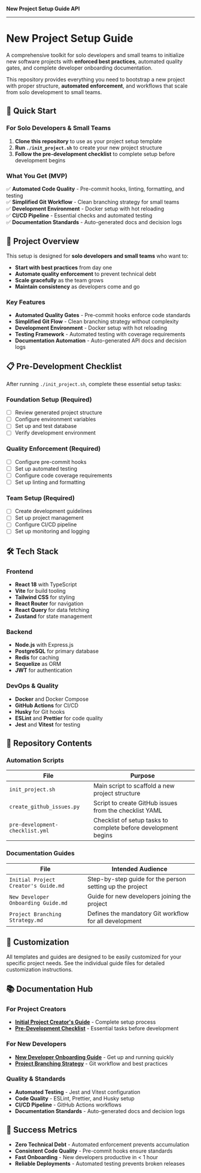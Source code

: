 **New Project Setup Guide API**

---

# **New Project Setup Guide**

A comprehensive toolkit for solo developers and small teams to initialize new software projects with **enforced best practices**, automated quality gates, and complete developer onboarding documentation.

This repository provides everything you need to bootstrap a new project with proper structure, **automated enforcement**, and workflows that scale from solo development to small teams.

## **🚀 Quick Start**

### **For Solo Developers & Small Teams**

1. **Clone this repository** to use as your project setup template
2. **Run `./init_project.sh`** to create your new project structure
3. **Follow the pre-development checklist** to complete setup before development begins

### **What You Get (MVP)**

✅ **Automated Code Quality** - Pre-commit hooks, linting, formatting, and testing  
✅ **Simplified Git Workflow** - Clean branching strategy for small teams  
✅ **Development Environment** - Docker setup with hot reloading  
✅ **CI/CD Pipeline** - Essential checks and automated testing  
✅ **Documentation Standards** - Auto-generated docs and decision logs

## **🎯 Project Overview**

This setup is designed for **solo developers and small teams** who want to:

- **Start with best practices** from day one
- **Automate quality enforcement** to prevent technical debt
- **Scale gracefully** as the team grows
- **Maintain consistency** as developers come and go

### **Key Features**

- **Automated Quality Gates** - Pre-commit hooks enforce code standards
- **Simplified Git Flow** - Clean branching strategy without complexity
- **Development Environment** - Docker setup with hot reloading
- **Testing Framework** - Automated testing with coverage requirements
- **Documentation Automation** - Auto-generated API docs and decision logs

## **📋 Pre-Development Checklist**

After running `./init_project.sh`, complete these essential setup tasks:

### **Foundation Setup** (Required)

- [ ] Review generated project structure
- [ ] Configure environment variables
- [ ] Set up and test database
- [ ] Verify development environment

### **Quality Enforcement** (Required)

- [ ] Configure pre-commit hooks
- [ ] Set up automated testing
- [ ] Configure code coverage requirements
- [ ] Set up linting and formatting

### **Team Setup** (Required)

- [ ] Create development guidelines
- [ ] Set up project management
- [ ] Configure CI/CD pipeline
- [ ] Set up monitoring and logging

## **🛠️ Tech Stack**

### **Frontend**

- **React 18** with TypeScript
- **Vite** for build tooling
- **Tailwind CSS** for styling
- **React Router** for navigation
- **React Query** for data fetching
- **Zustand** for state management

### **Backend**

- **Node.js** with Express.js
- **PostgreSQL** for primary database
- **Redis** for caching
- **Sequelize** as ORM
- **JWT** for authentication

### **DevOps & Quality**

- **Docker** and Docker Compose
- **GitHub Actions** for CI/CD
- **Husky** for Git hooks
- **ESLint** and **Prettier** for code quality
- **Jest** and **Vitest** for testing

## **📁 Repository Contents**

### **Automation Scripts**

| File                            | Purpose                                                        |
| ------------------------------- | -------------------------------------------------------------- |
| `init_project.sh`               | Main script to scaffold a new project structure                |
| `create_github_issues.py`       | Script to create GitHub issues from the checklist YAML         |
| `pre-development-checklist.yml` | Checklist of setup tasks to complete before development begins |

### **Documentation Guides**

| File                                 | Intended Audience                                        |
| ------------------------------------ | -------------------------------------------------------- |
| `Initial Project Creator's Guide.md` | Step-by-step guide for the person setting up the project |
| `New Developer Onboarding Guide.md`  | Guide for new developers joining the project             |
| `Project Branching Strategy.md`      | Defines the mandatory Git workflow for all development   |

## **🔧 Customization**

All templates and guides are designed to be easily customized for your specific project needs. See the individual guide files for detailed customization instructions.

## **📚 Documentation Hub**

### **For Project Creators**

- **[Initial Project Creator's Guide](Initial%20Project%20Creator's%20Guide.md)** - Complete setup process
- **[Pre-Development Checklist](_media/pre-development-checklist.yml)** - Essential tasks before development

### **For New Developers**

- **[New Developer Onboarding Guide](New%20Developer%20Onboarding%20Guide.md)** - Get up and running quickly
- **[Project Branching Strategy](Project%20Branching%20Strategy.md)** - Git workflow and best practices

### **Quality & Standards**

- **Automated Testing** - Jest and Vitest configuration
- **Code Quality** - ESLint, Prettier, and Husky setup
- **CI/CD Pipeline** - GitHub Actions workflows
- **Documentation Standards** - Auto-generated docs and decision logs

## **🎯 Success Metrics**

- **Zero Technical Debt** - Automated enforcement prevents accumulation
- **Consistent Code Quality** - Pre-commit hooks ensure standards
- **Fast Onboarding** - New developers productive in < 1 hour
- **Reliable Deployments** - Automated testing prevents broken releases
